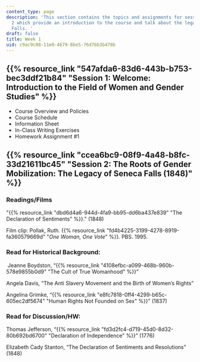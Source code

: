 ```yaml
---
content_type: page
description: 'This section contains the topics and assignments for sessions 1 and
  2 which provide an introduction to the course and talk about the legacy of Seneca
  Falls. '
draft: false
title: Week 1
uid: c9ac9c08-11e0-4679-8be5-76d7bb3b478b
---
```

## {{% resource_link "547afda6-83d6-443b-b753-bec3ddf21b84" "Session 1: Welcome: Introduction to the Field of Women and Gender Studies" %}}

- Course Overview and Policies
- Course Schedule
- Information Sheet
- In-Class Writing Exercises
- Homework Assignment #1

## {{% resource_link "ccea6bc9-08f9-4a48-b8fc-33d21611bc45" "Session 2: The Roots of Gender Mobilization: The Legacy of Seneca Falls (1848)" %}}

### Readings/Films

"{{% resource_link "dbd6d4a6-944d-4fa9-bb95-dd6ba437e839" "The Declaration of Sentiments" %}}." (1848)

Film clip: Pollak, Ruth. {{% resource_link "fd4b4225-3199-4278-8919-fa360579669d" "*One Woman, One Vote*" %}}*.* PBS. 1995.

### **Read for Historical Background:**

 Jeanne Boydston, “{{% resource_link "4108efbc-a099-468b-960b-578e9855b0d9" "The Cult of True Womanhood" %}}”

Angela Davis, “The Anti Slavery Movement and the Birth of Women’s Rights”

Angelina Grimke, “{{% resource_link "e8fc7818-0ff4-4299-b65c-605ec2df5674" "Human Rights Not Founded on Sex" %}}” (1837)

### **Read for Discussion/HW:**

Thomas Jefferson, “{{% resource_link "fd3d2fc4-d719-45d0-8d32-80b692bd6700" "Declaration of Independence" %}}” (1776)

Elizabeth Cady Stanton, “The Declaration of Sentiments and Resolutions” (1848)